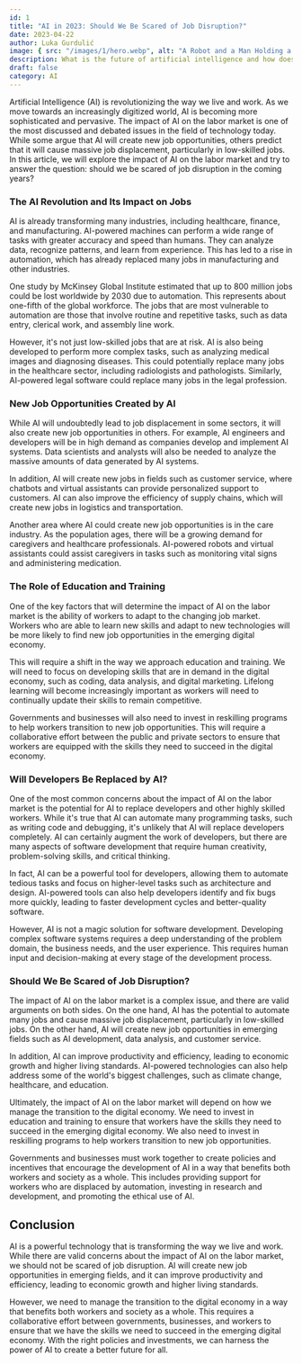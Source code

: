 ```yaml
---
id: 1
title: "AI in 2023: Should We Be Scared of Job Disruption?"
date: 2023-04-22
author: Luka Gurdulić
image: { src: "/images/1/hero.webp", alt: "A Robot and a Man Holding a Cup" }
description: What is the future of artificial intelligence and how does it impact society? People are worried about their job security and rightfully so.
draft: false
category: AI
---
```


Artificial Intelligence (AI) is revolutionizing the way we live and work. As we move towards an increasingly digitized world, AI is becoming more sophisticated and pervasive. The impact of AI on the labor market is one of the most discussed and debated issues in the field of technology today. While some argue that AI will create new job opportunities, others predict that it will cause massive job displacement, particularly in low-skilled jobs. In this article, we will explore the impact of AI on the labor market and try to answer the question: should we be scared of job disruption in the coming years?

### The AI Revolution and Its Impact on Jobs

AI is already transforming many industries, including healthcare, finance, and manufacturing. AI-powered machines can perform a wide range of tasks with greater accuracy and speed than humans. They can analyze data, recognize patterns, and learn from experience. This has led to a rise in automation, which has already replaced many jobs in manufacturing and other industries.

One study by McKinsey Global Institute estimated that up to 800 million jobs could be lost worldwide by 2030 due to automation. This represents about one-fifth of the global workforce. The jobs that are most vulnerable to automation are those that involve routine and repetitive tasks, such as data entry, clerical work, and assembly line work.

However, it's not just low-skilled jobs that are at risk. AI is also being developed to perform more complex tasks, such as analyzing medical images and diagnosing diseases. This could potentially replace many jobs in the healthcare sector, including radiologists and pathologists. Similarly, AI-powered legal software could replace many jobs in the legal profession.

### New Job Opportunities Created by AI

While AI will undoubtedly lead to job displacement in some sectors, it will also create new job opportunities in others. For example, AI engineers and developers will be in high demand as companies develop and implement AI systems. Data scientists and analysts will also be needed to analyze the massive amounts of data generated by AI systems.

In addition, AI will create new jobs in fields such as customer service, where chatbots and virtual assistants can provide personalized support to customers. AI can also improve the efficiency of supply chains, which will create new jobs in logistics and transportation.

Another area where AI could create new job opportunities is in the care industry. As the population ages, there will be a growing demand for caregivers and healthcare professionals. AI-powered robots and virtual assistants could assist caregivers in tasks such as monitoring vital signs and administering medication.

### The Role of Education and Training

One of the key factors that will determine the impact of AI on the labor market is the ability of workers to adapt to the changing job market. Workers who are able to learn new skills and adapt to new technologies will be more likely to find new job opportunities in the emerging digital economy.

This will require a shift in the way we approach education and training. We will need to focus on developing skills that are in demand in the digital economy, such as coding, data analysis, and digital marketing. Lifelong learning will become increasingly important as workers will need to continually update their skills to remain competitive.

Governments and businesses will also need to invest in reskilling programs to help workers transition to new job opportunities. This will require a collaborative effort between the public and private sectors to ensure that workers are equipped with the skills they need to succeed in the digital economy.

### Will Developers Be Replaced by AI?

One of the most common concerns about the impact of AI on the labor market is the potential for AI to replace developers and other highly skilled workers. While it's true that AI can automate many programming tasks, such as writing code and debugging, it's unlikely that AI will replace developers
completely. AI can certainly augment the work of developers, but there are many aspects of software development that require human creativity, problem-solving skills, and critical thinking.

In fact, AI can be a powerful tool for developers, allowing them to automate tedious tasks and focus on higher-level tasks such as architecture and design. AI-powered tools can also help developers identify and fix bugs more quickly, leading to faster development cycles and better-quality software.

However, AI is not a magic solution for software development. Developing complex software systems requires a deep understanding of the problem domain, the business needs, and the user experience. This requires human input and decision-making at every stage of the development process.

### Should We Be Scared of Job Disruption?

The impact of AI on the labor market is a complex issue, and there are valid arguments on both sides. On the one hand, AI has the potential to automate many jobs and cause massive job displacement, particularly in low-skilled jobs. On the other hand, AI will create new job opportunities in emerging fields such as AI development, data analysis, and customer service.

In addition, AI can improve productivity and efficiency, leading to economic growth and higher living standards. AI-powered technologies can also help address some of the world's biggest challenges, such as climate change, healthcare, and education.

Ultimately, the impact of AI on the labor market will depend on how we manage the transition to the digital economy. We need to invest in education and training to ensure that workers have the skills they need to succeed in the emerging digital economy. We also need to invest in reskilling programs to help workers transition to new job opportunities.

Governments and businesses must work together to create policies and incentives that encourage the development of AI in a way that benefits both workers and society as a whole. This includes providing support for workers who are displaced by automation, investing in research and development, and promoting the ethical use of AI.

## Conclusion

AI is a powerful technology that is transforming the way we live and work. While there are valid concerns about the impact of AI on the labor market, we should not be scared of job disruption. AI will create new job opportunities in emerging fields, and it can improve productivity and efficiency, leading to economic growth and higher living standards.

However, we need to manage the transition to the digital economy in a way that benefits both workers and society as a whole. This requires a collaborative effort between governments, businesses, and workers to ensure that we have the skills we need to succeed in the emerging digital economy. With the right policies and investments, we can harness the power of AI to create a better future for all.
